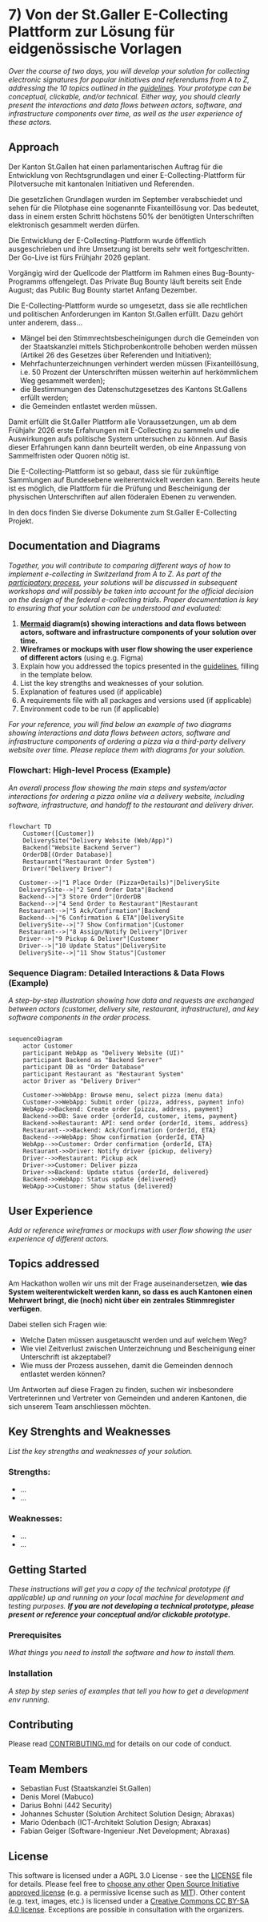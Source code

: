 # 7) Von der St.Galler E-Collecting Plattform zur Lösung für eidgenössische Vorlagen

*Over the course of two days, you will develop your solution for collecting electronic signatures for popular initiatives and referendums from A to Z, addressing the 10 topics outlined in the [guidelines](https://www.bk.admin.ch/bk/de/home/politische-rechte/e-collecting/aktuelles.html). Your prototype can be conceptual, clickable, and/or technical. Either way, you should clearly present the interactions and data flows between actors, software, and infrastructure components over time, as well as the user experience of these actors.*

## Approach

Der Kanton St.Gallen hat einen parlamentarischen Auftrag für die Entwicklung von Rechtsgrundlagen und einer E-Collecting-Plattform für Pilotversuche mit kantonalen Initiativen und Referenden.

Die gesetzlichen Grundlagen wurden im September verabschiedet und sehen für die Pilotphase eine sogenannte Fixanteillösung vor. Das bedeutet, dass in einem ersten Schritt höchstens 50% der benötigten Unterschriften elektronisch gesammelt werden dürfen.

Die Entwicklung der E-Collecting-Plattform wurde öffentlich ausgeschrieben und ihre Umsetzung ist bereits sehr weit fortgeschritten. Der Go-Live ist fürs Frühjahr 2026 geplant.

Vorgängig wird der Quellcode der Plattform im Rahmen eines Bug-Bounty-Programms offengelegt. Das Private Bug Bounty läuft bereits seit Ende August; das Public Bug Bounty startet Anfang Dezember.

Die E-Collecting-Plattform wurde so umgesetzt, dass sie alle rechtlichen und politischen Anforderungen im Kanton St.Gallen erfüllt. Dazu gehört unter anderem, dass… 
- Mängel bei den Stimmrechtsbescheinigungen durch die Gemeinden von der Staatskanzlei mittels Stichprobenkontrolle behoben werden müssen (Artikel 26 des Gesetzes über Referenden und Initiativen);
- Mehrfachunterzeichnungen verhindert werden müssen (Fixanteillösung, i.e. 50 Prozent der Unterschriften müssen weiterhin auf herkömmlichem Weg gesammelt werden);
- die Bestimmungen des Datenschutzgesetzes des Kantons St.Gallens erfüllt werden;
- die Gemeinden entlastet werden müssen.

Damit erfüllt die St.Galler Plattform alle Voraussetzungen, um ab dem Frühjahr 2026 erste Erfahrungen mit E-Collecting zu sammeln und die Auswirkungen aufs politische System untersuchen zu können. Auf Basis dieser Erfahrungen kann dann beurteilt werden, ob eine Anpassung von Sammelfristen oder Quoren nötig ist.

Die E-Collecting-Plattform ist so gebaut, dass sie für zukünftige Sammlungen auf Bundesebene weiterentwickelt werden kann. Bereits heute ist es möglich, die Plattform für die Prüfung und Bescheinigung der physischen Unterschriften auf allen föderalen Ebenen zu verwenden.

In den docs finden Sie diverse Dokumente zum St.Galler E-Collecting Projekt.

## Documentation and Diagrams

*Together, you will contribute to comparing different ways of how to implement e-collecting in Switzerland from A to Z. As part of the [participatory process](https://www.bk.admin.ch/bk/de/home/politische-rechte/e-collecting/partizipativer_prozess.html), your solutions will be discussed in subsequent workshops and will possibly be taken into account for the official decision on the design of the federal e-collecting trials. Proper documentation is key to ensuring that your solution can be understood and evaluated:*

1. **[Mermaid](https://mermaid.js.org/) diagram(s) showing interactions and data flows between actors, software and infrastructure components of your solution over time.**
2. **Wireframes or mockups with user flow showing the user experience of different actors** (using e.g. Figma)
3. Explain how you addressed the topics presented in the [guidelines](https://www.bk.admin.ch/bk/de/home/politische-rechte/e-collecting/aktuelles.html), filling in the template below.
4. List the key strengths and weaknesses of your solution.
5. Explanation of features used (if applicable)
6. A requirements file with all packages and versions used (if applicable)
7. Environment code to be run (if applicable)

*For your reference, you will find below an example of two diagrams showing interactions and data flows between actors, software and infrastructure components of ordering a pizza via a third-party delivery website over time. Please replace them with diagrams for your solution.*

### Flowchart: High-level Process (Example)

*An overall process flow showing the main steps and system/actor interactions for ordering a pizza online via a delivery website, including software, infrastructure, and handoff to the restaurant and delivery driver.*

```mermaid

flowchart TD
    Customer([Customer])
    DeliverySite("Delivery Website (Web/App)")
    Backend("Website Backend Server")
    OrderDB[(Order Database)]
    Restaurant("Restaurant Order System")
    Driver("Delivery Driver")

   Customer-->|"1 Place Order (Pizza+Details)"|DeliverySite
   DeliverySite-->|"2 Send Order Data"|Backend
   Backend-->|"3 Store Order"|OrderDB
   Backend-->|"4 Send Order to Restaurant"|Restaurant
   Restaurant-->|"5 Ack/Confirmation"|Backend
   Backend-->|"6 Confirmation & ETA"|DeliverySite
   DeliverySite-->|"7 Show Confirmation"|Customer
   Restaurant-->|"8 Assign/Notify Delivery"|Driver
   Driver-->|"9 Pickup & Deliver"|Customer
   Driver-->|"10 Update Status"|DeliverySite
   DeliverySite-->|"11 Show Status"|Customer

```

### Sequence Diagram: Detailed Interactions & Data Flows (Example)

*A step-by-step illustration showing how data and requests are exchanged between actors (customer, delivery site, restaurant, infrastructure), and key software components in the order process.*

```mermaid

sequenceDiagram
    actor Customer
    participant WebApp as "Delivery Website (UI)"
    participant Backend as "Backend Server"
    participant DB as "Order Database"
    participant Restaurant as "Restaurant System"
    actor Driver as "Delivery Driver"

    Customer->>WebApp: Browse menu, select pizza (menu data)
    Customer->>WebApp: Submit order (pizza, address, payment info)
    WebApp->>Backend: Create order {pizza, address, payment}
    Backend->>DB: Save order {orderId, customer, items, payment}
    Backend->>Restaurant: API: send order {orderId, items, address}
    Restaurant-->>Backend: Ack/Confirmation {orderId, ETA}
    Backend-->>WebApp: Show confirmation {orderId, ETA}
    WebApp-->>Customer: Order confirmation {orderId, ETA}
    Restaurant->>Driver: Notify driver {pickup, delivery}
    Driver-->>Restaurant: Pickup ack
    Driver->>Customer: Deliver pizza
    Driver->>Backend: Update status {orderId, delivered}
    Backend->>WebApp: Status update {delivered}
    WebApp->>Customer: Show status {delivered}

```

## User Experience

*Add or reference wireframes or mockups with user flow showing the user experience of different actors.*

## Topics addressed

Am Hackathon wollen wir uns mit der Frage auseinandersetzen, **wie das System weiterentwickelt werden kann, so dass es auch Kantonen einen Mehrwert bringt, die (noch) nicht über ein zentrales Stimmregister verfügen**.

Dabei stellen sich Fragen wie:
- Welche Daten müssen ausgetauscht werden und auf welchem Weg?
- Wie viel Zeitverlust zwischen Unterzeichnung und Bescheinigung einer Unterschrift ist akzeptabel?
- Wie muss der Prozess aussehen, damit die Gemeinden dennoch entlastet werden können?

Um Antworten auf diese Fragen zu finden, suchen wir insbesondere Vertreterinnen und Vertreter von Gemeinden und anderen Kantonen, die sich unserem Team anschliessen möchten.

## Key Strenghts and Weaknesses

*List the key strengths and weaknesses of your solution.*

### Strengths:
- ...
- ...

### Weaknesses:
- ...
- ...

## Getting Started

*These instructions will get you a copy of the technical prototype (if applicable) up and running on your local machine for development and testing purposes. **If you are not developing a technical prototype, please present or reference your conceptual and/or clickable prototype.***

### Prerequisites

*What things you need to install the software and how to install them.*

### Installation

*A step by step series of examples that tell you how to get a development env running.*

## Contributing

Please read [CONTRIBUTING.md](/CONTRIBUTING.md) for details on our code of conduct.

## Team Members

- Sebastian Fust (Staatskanzlei St.Gallen)
- Denis Morel (Mabuco)
- Darius Bohni (442 Security)
- Johannes Schuster (Solution Architect Solution Design; Abraxas)
- Mario Odenbach (ICT-Architekt Solution Design; Abraxas)
- Fabian Geiger (Software-Ingenieur .Net Development; Abraxas)

## License

This software is licensed under a AGPL 3.0 License - see the [LICENSE](LICENSE) file for details. Please feel free to [choose any other](https://choosealicense.com/) [Open Source Initiative approved license](https://opensource.org/licenses) (e.g. a permissive license such as [MIT](https://opensource.org/license/mit)). Other content (e.g. text, images, etc.) is licensed under a [Creative Commons CC BY-SA 4.0 license](https://creativecommons.org/licenses/by-sa/4.0/deed.de). Exceptions are possible in consultation with the organizers.
